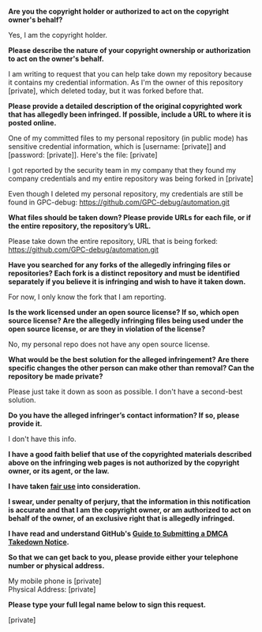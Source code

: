 **Are you the copyright holder or authorized to act on the copyright owner's behalf?**

Yes, I am the copyright holder.

**Please describe the nature of your copyright ownership or authorization to act on the owner's behalf.**

I am writing to request that you can help take down my repository because it contains my credential information. As I'm the owner of this repository [private], which deleted today, but it was forked before that.

**Please provide a detailed description of the original copyrighted work that has allegedly been infringed. If possible, include a URL to where it is posted online.**

One of my committed files to my personal repository (in public mode) has sensitive credential information, which is [username: [private]] and [password: [private]]. Here's the file: [private]  

I got reported by the security team in my company that they found my company credentials and my entire repository was being forked in [private]  

Even though I deleted my personal repository, my credentials are still be found in GPC-debug: https://github.com/GPC-debug/automation.git

**What files should be taken down? Please provide URLs for each file, or if the entire repository, the repository’s URL.**

Please take down the entire repository, URL that is being forked: https://github.com/GPC-debug/automation.git

**Have you searched for any forks of the allegedly infringing files or repositories? Each fork is a distinct repository and must be identified separately if you believe it is infringing and wish to have it taken down.**

For now, I only know the fork that I am reporting.

**Is the work licensed under an open source license? If so, which open source license? Are the allegedly infringing files being used under the open source license, or are they in violation of the license?**

No, my personal repo does not have any open source license.

**What would be the best solution for the alleged infringement? Are there specific changes the other person can make other than removal? Can the repository be made private?**

Please just take it down as soon as possible. I don't have a second-best solution.

**Do you have the alleged infringer’s contact information? If so, please provide it.**

I don't have this info.

**I have a good faith belief that use of the copyrighted materials described above on the infringing web pages is not authorized by the copyright owner, or its agent, or the law.**

**I have taken <a href="https://www.lumendatabase.org/topics/22">fair use</a> into consideration.**

**I swear, under penalty of perjury, that the information in this notification is accurate and that I am the copyright owner, or am authorized to act on behalf of the owner, of an exclusive right that is allegedly infringed.**

**I have read and understand GitHub's <a href="https://docs.github.com/articles/guide-to-submitting-a-dmca-takedown-notice/">Guide to Submitting a DMCA Takedown Notice</a>.**

**So that we can get back to you, please provide either your telephone number or physical address.**

My mobile phone is [private]  
Physical Address: [private]  

**Please type your full legal name below to sign this request.**

[private]  

